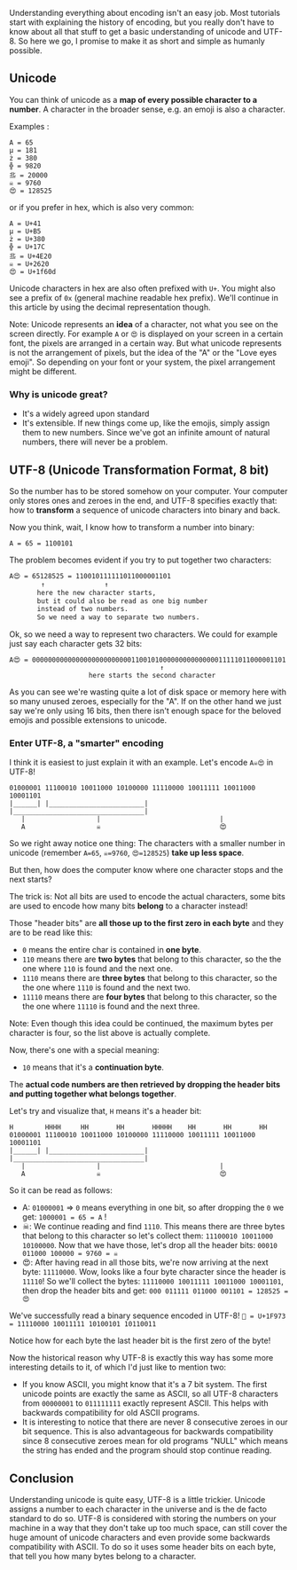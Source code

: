 Understanding everything about encoding isn't an easy job. Most tutorials start with explaining the history of encoding, but you really don't have to know about all that stuff to get a basic understanding of unicode and UTF-8. So here we go, I promise to make it as short and simple as humanly possible.

## Unicode

You can think of unicode as a **map of every possible character to a number**. A character in the broader sense, e.g. an emoji is also a character.

Examples :

```
A = 65
µ = 181
ż = 380
╬ = 9820
丠 = 20000
☠ = 9760
😍 = 128525
```

or if you prefer in hex, which is also very common:

```
A = U+41
µ = U+B5
ż = U+380
╬ = U+17C
丠 = U+4E20
☠ = U+2620
😍 = U+1f60d
```

Unicode characters in hex are also often prefixed with `U+`. You might also see a prefix of `0x` (general machine readable hex prefix). We'll continue in this article by using the decimal representation though.

Note: Unicode represents an **idea** of a character, not what you see on the screen directly. For example `A` or `😍` is displayed on your screen in a certain font, the pixels are arranged in a certain way.
But what unicode represents is not the arrangement of pixels, but the idea of the "A" or the "Love eyes emoji". So depending on your font or your system,
the pixel arrangement might be different.

### Why is unicode great?

- It's a widely agreed upon standard
- It's extensible. If new things come up, like the emojis, simply assign them to new numbers. Since we've got an infinite amount of natural numbers, there will never be a problem.

## UTF-8 (Unicode Transformation Format, 8 bit)

So the number has to be stored somehow on your computer. Your computer only stores ones and zeroes in the end,
and UTF-8 specifies exactly that: how to **transform** a sequence of unicode characters into binary and back.

Now you think, wait, I know how to transform a number into binary:

```
A = 65 = 1100101
```

The problem becomes evident if you try to put together two characters:

```html
A😍 = 65128525 = 110010111111011000001101
        ↑               ↑
       here the new character starts,
       but it could also be read as one big number
       instead of two numbers.
       So we need a way to separate two numbers.
```

Ok, so we need a way to represent two characters. We could for example just say each character gets 32 bits:

```
A😍 = 0000000000000000000000000110010100000000000000011111011000001101
                                      ↑
                    here starts the second character
```

As you can see we're wasting quite a lot of disk space or memory here with so many unused zeroes, especially for the "A".
If on the other hand we just say we're only using 16 bits, then there isn't enough space for the beloved emojis and possible extensions to unicode.

### Enter UTF-8, a "smarter" encoding

I think it is easiest to just explain it with an example. Let's encode `A☠😍` in UTF-8!

```
01000001 11100010 10011000 10100000 11110000 10011111 10011000 10001101
|______| |________________________| |_________________________________|
   |                  |                              |
   A                  ☠                              😍
```

So we right away notice one thing: The characters with a smaller number in unicode (remember `A=65`, `☠=9760`, `😍=128525`) **take up less space**.

But then, how does the computer know where one character stops and the next starts?

The trick is: Not all bits are used to encode the actual characters, some bits are used to encode how many bits **belong** to a character instead!

Those "header bits" are **all those up to the first zero in each byte** and they are to be read like this:

- `0` means the entire char is contained in **one byte**.
- `110` means there are **two bytes** that belong to this character, so the the one where `110` is found and the next one.
- `1110` means there are **three bytes** that belong to this character, so the the one where `1110` is found and the next two.
- `11110` means there are **four bytes** that belong to this character, so the the one where `11110` is found and the next three.

Note: Even though this idea could be continued, the maximum bytes per character is four, so the list above is actually complete.

Now, there's one with a special meaning:

- `10` means that it's a **continuation byte**.

The **actual code numbers are then retrieved by dropping the header bits and putting together what belongs together**.

Let's try and visualize that, `H` means it's a header bit:

```
H        HHHH     HH       HH       HHHHH    HH       HH       HH
01000001 11100010 10011000 10100000 11110000 10011111 10011000 10001101
|______| |________________________| |_________________________________|
   |                  |                              |
   A                  ☠                              😍
```

So it can be read as follows:

- A: `01000001` => `0` means everything in one bit, so after dropping the `0` we get: `1000001 = 65 = A` !
- ☠: We continue reading and find `1110`. This means there are three bytes that belong to this character so let's collect them: `11100010 10011000 10100000`. Now that we have those, let's drop all the header bits: `00010 011000 100000 = 9760 = ☠`
- 😍: After having read in all those bits, we're now arriving at the next byte: `11110000`. Wow, looks like a four byte character since the header is `11110`! So we'll collect the bytes: `11110000 10011111 10011000 10001101`, then drop the header bits and get: `000 011111 011000 001101 = 128525 = 😍`

We've successfully read a binary sequence encoded in UTF-8! `🥳 = U+1F973 = 11110000 10011111 10100101 10110011`

Notice how for each byte the last header bit is the first zero of the byte!

Now the historical reason why UTF-8 is exactly this way has some more interesting details to it, of which I'd just like to mention two:

- If you know ASCII, you might know that it's a 7 bit system. The first unicode points are exactly the same as ASCII, so all UTF-8 characters from `00000001` to `011111111` exactly represent ASCII. This helps with backwards compatibility for old ASCII programs.
- It is interesting to notice that there are never 8 consecutive zeroes in our bit sequence. This is also advantageous for backwards compatibility since 8 consecutive zeroes mean for old programs "NULL" which means the string has ended and the program should stop continue reading.

## Conclusion

Understanding unicode is quite easy, UTF-8 is a little trickier. Unicode assigns a number to each character in the universe and is the de facto standard to do so. UTF-8 is considered with storing the numbers on your machine in a way that they don't take up too much space, can still cover the huge amount of unicode characters and even provide some backwards compatibility with ASCII. To do so it uses some header bits on each byte, that tell you how many bytes belong to a character.